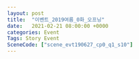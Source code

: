```yaml
---
layout: post
title:  "이벤트_2019여름_0화_오프닝"
date:   2021-02-21 08:00:00 +0000
categories: Event
Tags: Story Event
SceneCode: ["scene_evt190627_cp0_q1_s10"]
---
```

